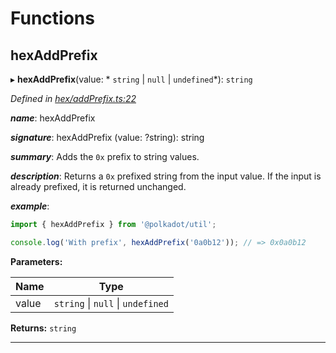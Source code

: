 

# Functions

<a id="hexaddprefix"></a>

##  hexAddPrefix

▸ **hexAddPrefix**(value: * `string` &#124; `null` &#124; `undefined`*): `string`

*Defined in [hex/addPrefix.ts:22](https://github.com/polkadot-js/common/blob/3ee9e13/packages/util/src/hex/addPrefix.ts#L22)*

*__name__*: hexAddPrefix

*__signature__*: hexAddPrefix (value: ?string): string

*__summary__*: Adds the `0x` prefix to string values.

*__description__*: Returns a `0x` prefixed string from the input value. If the input is already prefixed, it is returned unchanged.

*__example__*:   

```javascript
import { hexAddPrefix } from '@polkadot/util';

console.log('With prefix', hexAddPrefix('0a0b12')); // => 0x0a0b12
```

**Parameters:**

| Name | Type |
| ------ | ------ |
| value |  `string` &#124; `null` &#124; `undefined`|

**Returns:** `string`

___

